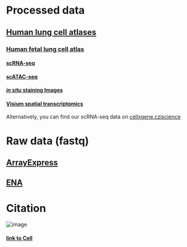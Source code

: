 # Processed data
## [Human lung cell atlases](https://www.lungcellatlas.org/)
### [Human fetal lung cell atlas](https://fetal-lung.cellgeni.sanger.ac.uk/)
#### [scRNA-seq](https://fetal-lung.cellgeni.sanger.ac.uk/scRNA.html)
#### [scATAC-seq](https://fetal-lung.cellgeni.sanger.ac.uk/atac)
#### [*in situ* staining Images](https://fetal-lung.cellgeni.sanger.ac.uk/figures.html)
#### [Visium spatial transcriptomics](https://fetal-lung.cellgeni.sanger.ac.uk/visium.html)
Alternatively, you can find our scRNA-seq data on [cellxgene.cziscience](https://cellxgene.cziscience.com/collections/2d2e2acd-dade-489f-a2da-6c11aa654028)

# Raw data (fastq)
## [ArrayExpress](https://www.ebi.ac.uk/arrayexpress/search.html?query=high-resolution+single-cell+multiomic+atlas+of+the+human+fetal+lung)
## [ENA](https://www.ebi.ac.uk/ena/browser/text-search?query=high-resolution%20single-cell%20multiomic%20atlas%20of%20the%20human%20fetal%20lung)

# Citation
![image](https://user-images.githubusercontent.com/4110443/210624020-e668e3e6-5df8-4afd-a8f2-748a50c7fee6.png)
#### [link to Cell](https://www.cell.com/cell/fulltext/S0092-8674(22)01415-5)


